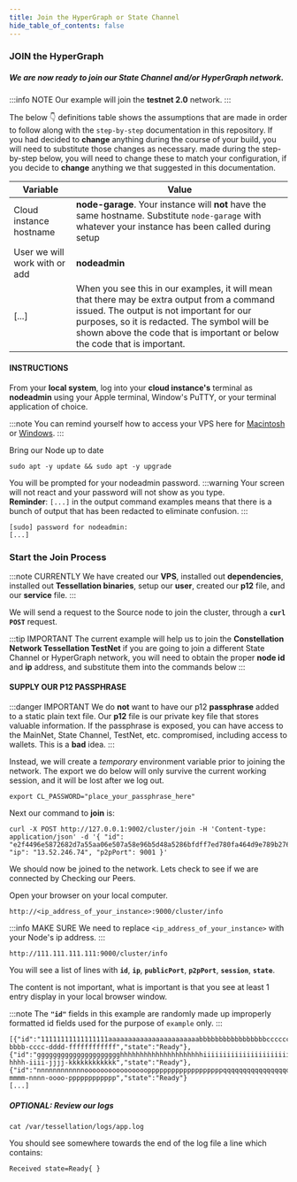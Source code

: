 ```yaml
---
title: Join the HyperGraph or State Channel
hide_table_of_contents: false
---
```


<head>
  <title>Join the HyperGraph or State Channel</title>
  <meta
    name="description"
    content="This document will help to join an existing HyperGraph Network or State Channel."
  />
</head>

### JOIN the **HyperGraph**

##### We are now ready to join our State Channel and/or HyperGraph network.

:::info NOTE
Our example will join the **testnet 2.0** network.
:::

The below 👇 definitions table shows the assumptions that are made in order to follow along with the `step-by-step` documentation in this repository.  If you had decided to **change** anything during the course of your build, you will need to substitute those changes as necessary. made during the step-by-step below, you will need to change these to match your configuration, if you decide to **change** anything we that suggested in this documentation.

| Variable |	Value |
| -------- | ------ |
| Cloud instance hostname |	**node-garage**. Your instance will **not** have the same hostname. Substitute `node-garage` with whatever your instance has been called during setup |
| User we will work with or add |	**nodeadmin** |
| [...] | When you see this in our examples, it will mean that there may be extra output from a command issued. The output is not important for our purposes, so it is redacted. The symbol will be shown above the code that is important or below the code that is important. |

#### INSTRUCTIONS

From your **local system**, log into your **cloud instance's** terminal as **nodeadmin** using your Apple terminal, Window's PuTTY, or your terminal application of choice.

:::note
You can remind yourself how to access your VPS here for [Macintosh](../accessMac) or [Windows](../accessWin).
:::

Bring our Node up to date

```
sudo apt -y update && sudo apt -y upgrade
```

You will be prompted for your nodeadmin password.
:::warning
Your screen will not react and your password will not show as you type.  
**Reminder**: `[...]` in the output command examples means that there is a bunch of output that has been redacted to eliminate confusion. 
:::
```
[sudo] password for nodeadmin:
[...]
```

### Start the Join Process

:::note CURRENTLY
We have created our **VPS**, installed out **dependencies**, installed out **Tessellation binaries**, setup our **user**, created our **p12** file, and our **service** file.
:::

We will send a request to the Source node to join the cluster, through a **`curl POST`** request.

:::tip IMPORTANT
The current example will help us to join the **Constellation Network Tessellation TestNet** if you are going to join a different State Channel or HyperGraph network, you will need to obtain the proper **node id** and **ip** address, and substitute them into the commands below
:::

#### SUPPLY OUR P12 PASSPHRASE

:::danger IMPORTANT
We do **not** want to have our p12 **passphrase** added to a static plain text file.  Our **p12** file is our private key file that stores valuable information.  If the passphrase is exposed, you can have access to the MainNet, State Channel, TestNet, etc. compromised, including access to wallets.  This is a **bad** idea.
:::

Instead, we will create a *temporary* environment variable prior to joining the network.  The export we do below will only survive the current working session, and it will be lost after we log out.  

```
export CL_PASSWORD="place_your_passphrase_here"
```

Next our command to **join** is:
```
curl -X POST http://127.0.0.1:9002/cluster/join -H 'Content-type: application/json' -d '{ "id": "e2f4496e5872682d7a55aa06e507a58e96b5d48a5286bfdff7ed780fa464d9e789b2760ecd840f4cb3ee6e1c1d81b2ee844c88dbebf149b1084b7313eb680714", "ip": "13.52.246.74", "p2pPort": 9001 }'
```

We should now be joined to the network. Lets check to see if we are connected by Checking our Peers.

Open your browser on your local computer.

```
http://<ip_address_of_your_instance>:9000/cluster/info
```
:::info MAKE SURE
We need to replace `<ip_address_of_your_instance>` with your Node's ip address.
:::

```
http://111.111.111.111:9000/cluster/info
```

You will see a list of lines with **`id`**, **`ip`**, **`publicPort`**, **`p2pPort`**, **`session`**, **`state`**.

The content is not important, what is important is that you see at least 1 entry display in your local browser window.

:::note
The **`"id"`** fields in this example are randomly made up improperly formatted id fields used for the purpose of `example` only.
:::

```
[{"id":"11111111111111111aaaaaaaaaaaaaaaaaaaaaaabbbbbbbbbbbbbbbbbccccccccccccccddddddddddddddddddddeeeeeeeeeeeeeeeeeeeeeeeeffffffffffffff","ip":"111.111.111.111","publicPort":9000,"p2pPort":9001,"session":"aaaaaaaa-bbbb-cccc-dddd-ffffffffffff","state":"Ready"},
{"id":"ggggggggggggggggggggghhhhhhhhhhhhhhhhhhhhhiiiiiiiiiiiiiiiiiiiiiijjjjjjjjjjjjjjjjjjjjjkkkkkkkkkkkkkkkkkkklllllllllllllllllmmmmmmmmm","ip":"122.222.222.222","publicPort":9000,"p2pPort":9001,"session":"gggggggg-hhhh-iiii-jjjj-kkkkkkkkkkkk","state":"Ready"},
{"id":"nnnnnnnnnnnnoooooooooooooooopppppppppppppppppppqqqqqqqqqqqqqqqqqqqqrrrrrrrrrrrrrrrrrrrrrrrrrrrrrrrsssssssssssssssstttttttttttttttt","ip":"133.333.333.333","publicPort":9000,"p2pPort":9001,"session":"llllllll-mmmm-nnnn-oooo-pppppppppppp","state":"Ready"}
[...]
```

##### OPTIONAL: Review our logs

```
cat /var/tessellation/logs/app.log
```

You should see somewhere towards the end of the log file a line which contains:
```
Received state=Ready{ }
```